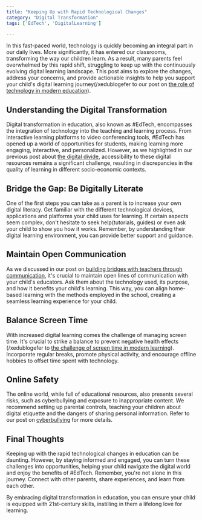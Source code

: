 ```yaml
---
title: "Keeping Up with Rapid Technological Changes"
category: "Digital Transformation"
tags: ['EdTech', 'DigitalLearning']

---
```


In this fast-paced world, technology is quickly becoming an integral part in our daily lives. More significantly, it has entered our classrooms, transforming the way our children learn. As a result, many parents feel overwhelmed by this rapid shift, struggling to keep up with the continuously evolving digital learning landscape. This post aims to explore the changes, address your concerns, and provide actionable insights to help you support your child's digital learning journey(/xedublogefer to our post on [the role of technology in modern education](/v2/digital-transformation/the-role-of-technology-in-modern-education.md)).

## Understanding the Digital Transformation

Digital transformation in education, also known as #EdTech, encompasses the integration of technology into the teaching and learning process. From interactive learning platforms to video conferencing tools, #EdTech has opened up a world of opportunities for students, making learning more engaging, interactive, and personalized. However, as we highlighted in our previous post about [the digital divide](/xedublogv2/modern-challenges/addressing-the-digital-divide-ensuring-equal-access.md), accessibility to these digital resources remains a significant challenge, resulting in discrepancies in the quality of learning in different socio-economic contexts.

## Bridge the Gap: Be Digitally Literate 

One of the first steps you can take as a parent is to increase your own digital literacy. Get familiar with the different technological devices, applications and platforms your child uses for learning. If certain aspects seem complex, don't hesitate to seek help(tutorials, guides) or even ask your child to show you how it works. Remember, by understanding their digital learning environment, you can provide better support and guidance.

## Maintain Open Communication 

As we discussed in our post on [building bridges with teachers through communication](/xedublogv2/parental-engagement/teacher-parent-communication-building-a-bridge.md), it's crucial to maintain open lines of communication with your child's educators. Ask them about the technology used, its purpose, and how it benefits your child's learning. This way, you can align home-based learning with the methods employed in the school, creating a seamless learning experience for your child.

## Balance Screen Time 

With increased digital learning comes the challenge of managing screen time. It's crucial to strike a balance to prevent negative health effects (/xedublogefer to [the challenge of screen time in modern learning](/v2/digital-transformation/the-challenge-of-screen-time-in-modern-learning.md)). Incorporate regular breaks, promote physical activity, and encourage offline hobbies to offset time spent with technology.

## Online Safety 

The online world, while full of educational resources, also presents several risks, such as cyberbullying and exposure to inappropriate content. We recommend setting up parental controls, teaching your children about digital etiquette and the dangers of sharing personal information. Refer to our post on [cyberbullying](/xedublogv2/modern-challenges/the-challenge-of-cyberbullying-in-the-digital-age.md) for more details.

## Final Thoughts

Keeping up with the rapid technological changes in education can be daunting. However, by staying informed and engaged, you can turn these challenges into opportunities, helping your child navigate the digital world and enjoy the benefits of #EdTech. Remember, you're not alone in this journey. Connect with other parents, share experiences, and learn from each other.

By embracing digital transformation in education, you can ensure your child is equipped with 21st-century skills, instilling in them a lifelong love for learning.